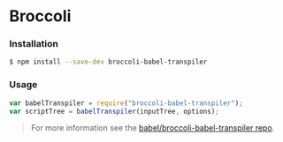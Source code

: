 # Broccoli

### Installation

```sh
$ npm install --save-dev broccoli-babel-transpiler
```

### Usage

```js
var babelTranspiler = require("broccoli-babel-transpiler");
var scriptTree = babelTranspiler(inputTree, options);
```

> For more information see the
> [babel/broccoli-babel-transpiler repo](https://github.com/babel/broccoli-babel-transpiler).
